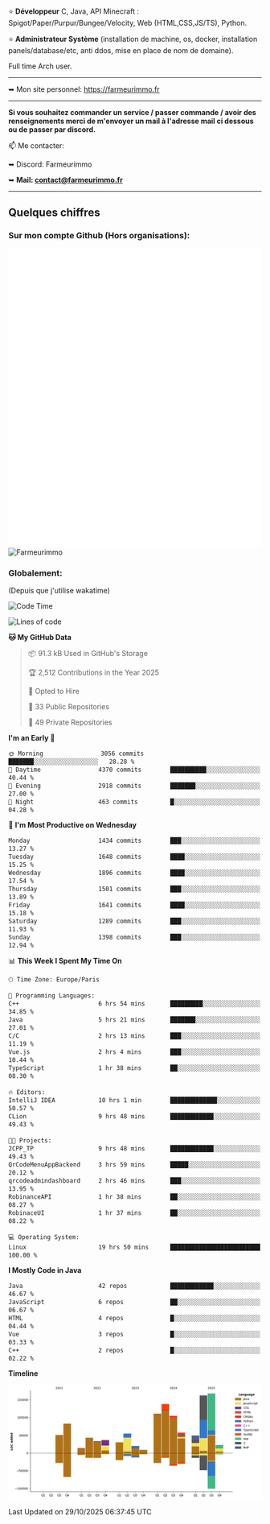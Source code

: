 ⭐ **Développeur** C, Java, API Minecraft : Spigot/Paper/Purpur/Bungee/Velocity, Web (HTML,CSS,JS/TS), Python.

⭐ **Administrateur Système** (installation de machine, os, docker, installation panels/database/etc, anti ddos, mise en place de nom de domaine).

Full time Arch user.

---

➥ Mon site personnel: https://farmeurimmo.fr

---

**Si vous souhaitez commander un service / passer commande / avoir des renseignements merci de m'envoyer un mail à l'adresse mail ci dessous ou de passer par discord.**

📫 Me contacter:
 
   ➥ Discord: Farmeurimmo
   
   ➥ **Mail: contact@farmeurimmo.fr**

---
## Quelques chiffres

### Sur mon compte Github (Hors organisations):

<a href="https://github.com/Farmeurimmo/github-stats">
<img src="https://github.com/Farmeurimmo/github-stats/blob/master/generated/overview.svg#gh-dark-mode-only" />
<img src="https://github.com/Farmeurimmo/github-stats/blob/master/generated/languages.svg#gh-dark-mode-only" />
</a>

<img src="https://komarev.com/ghpvc/?username=Farmeurimmo" alt="Farmeurimmo" />

### Globalement:

(Depuis que j'utilise wakatime)
<!--START_SECTION:waka-->
![Code Time](http://img.shields.io/badge/Code%20Time-2%2C533%20hrs%2051%20mins-blue)

![Lines of code](https://img.shields.io/badge/From%20Hello%20World%20I%27ve%20Written-1.2%20million%20lines%20of%20code-blue)

**🐱 My GitHub Data** 

> 📦 91.3 kB Used in GitHub's Storage 
 > 
> 🏆 2,512 Contributions in the Year 2025
 > 
> 💼 Opted to Hire
 > 
> 📜 33 Public Repositories 
 > 
> 🔑 49 Private Repositories 
 > 
**I'm an Early 🐤** 

```text
🌞 Morning                3056 commits        ███████░░░░░░░░░░░░░░░░░░   28.28 % 
🌆 Daytime                4370 commits        ██████████░░░░░░░░░░░░░░░   40.44 % 
🌃 Evening                2918 commits        ███████░░░░░░░░░░░░░░░░░░   27.00 % 
🌙 Night                  463 commits         █░░░░░░░░░░░░░░░░░░░░░░░░   04.28 % 
```
📅 **I'm Most Productive on Wednesday** 

```text
Monday                   1434 commits        ███░░░░░░░░░░░░░░░░░░░░░░   13.27 % 
Tuesday                  1648 commits        ████░░░░░░░░░░░░░░░░░░░░░   15.25 % 
Wednesday                1896 commits        ████░░░░░░░░░░░░░░░░░░░░░   17.54 % 
Thursday                 1501 commits        ███░░░░░░░░░░░░░░░░░░░░░░   13.89 % 
Friday                   1641 commits        ████░░░░░░░░░░░░░░░░░░░░░   15.18 % 
Saturday                 1289 commits        ███░░░░░░░░░░░░░░░░░░░░░░   11.93 % 
Sunday                   1398 commits        ███░░░░░░░░░░░░░░░░░░░░░░   12.94 % 
```


📊 **This Week I Spent My Time On** 

```text
🕑︎ Time Zone: Europe/Paris

💬 Programming Languages: 
C++                      6 hrs 54 mins       █████████░░░░░░░░░░░░░░░░   34.85 % 
Java                     5 hrs 21 mins       ███████░░░░░░░░░░░░░░░░░░   27.01 % 
C/C                      2 hrs 13 mins       ███░░░░░░░░░░░░░░░░░░░░░░   11.19 % 
Vue.js                   2 hrs 4 mins        ███░░░░░░░░░░░░░░░░░░░░░░   10.44 % 
TypeScript               1 hr 38 mins        ██░░░░░░░░░░░░░░░░░░░░░░░   08.30 % 

🔥 Editors: 
IntelliJ IDEA            10 hrs 1 min        █████████████░░░░░░░░░░░░   50.57 % 
CLion                    9 hrs 48 mins       ████████████░░░░░░░░░░░░░   49.43 % 

🐱‍💻 Projects: 
2CPP_TP                  9 hrs 48 mins       ████████████░░░░░░░░░░░░░   49.43 % 
QrCodeMenuAppBackend     3 hrs 59 mins       █████░░░░░░░░░░░░░░░░░░░░   20.12 % 
qrcodeadmindashboard     2 hrs 46 mins       ███░░░░░░░░░░░░░░░░░░░░░░   13.95 % 
RobinanceAPI             1 hr 38 mins        ██░░░░░░░░░░░░░░░░░░░░░░░   08.27 % 
RobinaceUI               1 hr 37 mins        ██░░░░░░░░░░░░░░░░░░░░░░░   08.22 % 

💻 Operating System: 
Linux                    19 hrs 50 mins      █████████████████████████   100.00 % 
```

**I Mostly Code in Java** 

```text
Java                     42 repos            ████████████░░░░░░░░░░░░░   46.67 % 
JavaScript               6 repos             ██░░░░░░░░░░░░░░░░░░░░░░░   06.67 % 
HTML                     4 repos             █░░░░░░░░░░░░░░░░░░░░░░░░   04.44 % 
Vue                      3 repos             █░░░░░░░░░░░░░░░░░░░░░░░░   03.33 % 
C++                      2 repos             █░░░░░░░░░░░░░░░░░░░░░░░░   02.22 % 
```



**Timeline**

![Lines of Code chart](https://raw.githubusercontent.com/Farmeurimmo/Farmeurimmo/main/assets/bar_graph.png)


 Last Updated on 29/10/2025 06:37:45 UTC
<!--END_SECTION:waka-->
